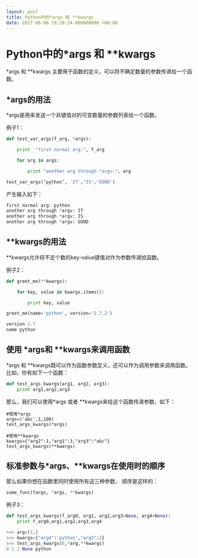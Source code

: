 ```yaml
---
layout: post
title: Python中的*args 和 **kwargs
date: 2017-06-08 19:29:24.000000000 +08:00
---
```


# Python中的*args 和 **kwargs

*args 和 **kwargs 主要用于函数的定义，可以将不确定数量的参数传递给一个函数。

## *args的用法

*args是用来发送一个非键值对的可变数量的参数列表给一个函数。

例子1：

```python
def test_var_args(f_arg, *args):

    print  "first normal arg:", f_arg

    for arg in args:

        print "another arg through *argv:", arg

test_var_args(‘python’, 'IT','IS','GOOD')
```

产生输入如下：

```Python
first normal arg: python
another arg through *argv: IT
another arg through *argv: IS
another arg through *argv: GOOD
```



## **kwargs的用法

**kwargs允许将不定个数的key-value键值对作为参数传递给函数。

例子2：

```python
def greet_me(**kwargs):

	for key, value in kwargs.items():

		print key, value

greet_me(name='python', version='2.7.2')
```

```python
version 2.7
name python
```



## 使用 *args和 **kwargs来调用函数

*args 和 **kwargs既可以作为函数参数定义，还可以作为调用参数来调用函数。比如，你有如下一个函数：

```python
def test_args_kwargs(arg1, arg2, arg3):
    print arg1,arg2,arg3
```

那么，我们可以使用*args 或者 **kwargs来给这个函数传递参数，如下：

```
#使用*args
args=('abc',1,100)
test_args_kwargs(*args)

#使用**kwargs
kwargs={"arg2":1,"arg1":3,"arg3":"abc"}
test_args_kwargs(**kwargs)
```



## 标准参数与*args、**kwargs在使用时的顺序

那么如果你想在函数里同时使用所有这三种参数， 顺序是这样的：

```python
some_func(fargs, *args, **kwargs)
```

例子3：

```python
def test_args_kwargs(f_arg0, arg1, arg2,arg3=None, arg4=None):
	print f_arg0,arg1,arg2,arg3,arg4

>>> arg=(1,)
>>> kwargs={"arg4":'python',"arg2":2}
>>> test_args_kwargs(0,*arg,**kwargs)
0 1 2 None python
```

